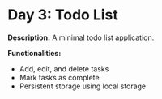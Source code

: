 # Day 3: Todo List

**Description:** A minimal todo list application.

**Functionalities:**

- Add, edit, and delete tasks
- Mark tasks as complete
- Persistent storage using local storage
